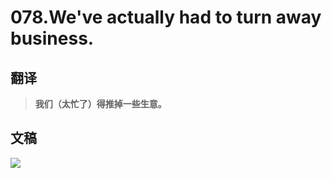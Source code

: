 # 078.We've actually had to turn away business.

## 翻译

> **我们（太忙了）得推掉一些生意。**

## 文稿

![](https://cdn.jsdelivr.net/gh/imtianx/speaking180/img/078.jpg)

